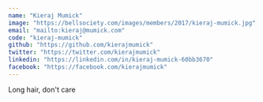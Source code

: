 ```yaml
---
name: "Kieraj Mumick"
image: "https://bellsociety.com/images/members/2017/kieraj-mumick.jpg"
email: "mailto:kieraj@mumick.com"
code: "kieraj-mumick"
github: "https://github.com/kierajmumick"
twitter: "https://twitter.com/kierajmumick"
linkedin: "https://linkedin.com/in/kieraj-mumick-60bb3670"
facebook: "https://facebook.com/kierajmumick"
---
```

Long hair, don't care
